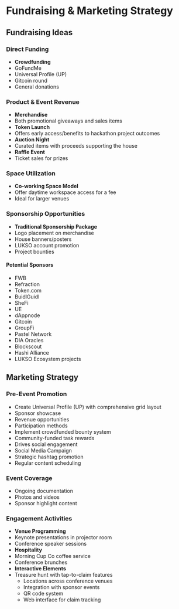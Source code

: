 # Fundraising & Marketing Strategy

## Fundraising Ideas

### Direct Funding
* **Crowdfunding**
 * GoFundMe
 * Universal Profile (UP)
 * Gitcoin round
 * General donations

### Product & Event Revenue
* **Merchandise**
 * Both promotional giveaways and sales items
* **Token Launch**
 * Offers early access/benefits to hackathon project outcomes
* **Auction Night**
 * Curated items with proceeds supporting the house
* **Raffle Event**
 * Ticket sales for prizes

### Space Utilization
* **Co-working Space Model**
 * Offer daytime workspace access for a fee
 * Ideal for larger venues

### Sponsorship Opportunities
* **Traditional Sponsorship Package**
 * Logo placement on merchandise
 * House banners/posters
 * LUKSO account promotion
 * Project bounties

#### Potential Sponsors
* FWB
* Refraction
* Token.com
* BuidlGuidl
* SheFi
* UE
* dAppnode
* Gitcoin
* GroupFi
* Pastel Network
* DIA Oracles
* Blockscout
* Hashi Alliance
* LUKSO Ecosystem projects

## Marketing Strategy

### Pre-Event Promotion
* Create Universal Profile (UP) with comprehensive grid layout
 * Sponsor showcase
 * Revenue opportunities
 * Participation methods
* Implement crowdfunded bounty system
 * Community-funded task rewards
 * Drives social engagement
* Social Media Campaign
 * Strategic hashtag promotion
 * Regular content scheduling

### Event Coverage
* Ongoing documentation
 * Photos and videos
 * Sponsor highlight content

### Engagement Activities
* **Venue Programming**
 * Keynote presentations in projector room
 * Conference speaker sessions
* **Hospitality**
 * Morning Cup Co coffee service
 * Conference brunches
* **Interactive Elements**
 * Treasure hunt with tap-to-claim features
   * Locations across conference venues
   * Integration with sponsor events
   * QR code system
   * Web interface for claim tracking
